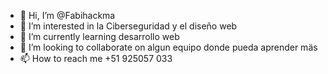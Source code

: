 - 👋 Hi, I’m @Fabihackma
- 👀 I’m interested in la Ciberseguridad y el diseño web
- 🌱 I’m currently learning desarrollo web
- 💞️ I’m looking to collaborate on algun equipo donde pueda aprender mäs
- 📫 How to reach me +51 925057 033 

<!---
Fabihackma/Fabihackma is a ✨ special ✨ repository because its `README.md` (this file) appears on your GitHub profile.
You can click the Preview link to take a look at your changes.
--->
